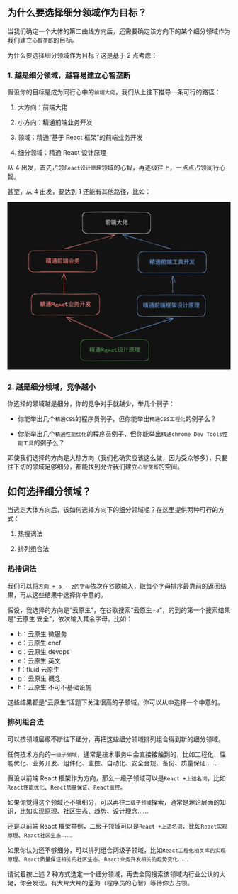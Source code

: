 ## 为什么要选择细分领域作为目标？

当我们确定一个大体的第二曲线方向后，还需要确定该方向下的某个细分领域作为我们建立`心智垄断`的目标。

为什么要选择细分领域作为目标？这是基于 2 点考虑：

### 1. 越是细分领域，越容易建立心智垄断

假设你的目标是成为同行心中的`前端大佬`，我们从上往下推导一条可行的路径：

1. 大方向：前端大佬

2. 小方向：精通前端业务开发

3. 领域：精通“基于 React 框架”的前端业务开发

4. 细分领域：精通 React 设计原理

从 4 出发，首先占领`React设计原理`领域的心智，再逐级往上，一点点占领同行心智。

甚至，从 4 出发，要达到 1 还能有其他路径，比如：

![心智模型层级示例](/imgs/level.png)

### 2. 越是细分领域，竞争越小

你选择的领域越是细分，你的竞争对手就越少，举几个例子：

- 你能举出几个`精通CSS`的程序员例子，但你能举出`精通CSS工程化`的例子么？

- 你能举出几个`精通性能优化`的程序员例子，但你能举出`精通chrome Dev Tools性能工具`的例子么？

即使我们选择的方向是大热方向（我们也确实应该这么做，因为受众够多），只要往下切的领域足够细分，都能找到允许我们建立`心智垄断`的空间。

## 如何选择细分领域？

当选定大体方向后，该如何选择方向下的细分领域呢？在这里提供两种可行的方式：

1. 热搜词法

2. 排列组合法

### 热搜词法

我们可以将`方向 + a - z的字母`依次在谷歌输入，取每个字母排序最靠前的返回结果，再从这些结果中选择你中意的。

假设，我选择的方向是“云原生”，在谷歌搜索“云原生+a”，的到的第一个搜索结果是“云原生 安全”，依次输入其余字母，比如：

- b：云原生 微服务
- c：云原生 cncf
- d：云原生 devops
- e：云原生 英文
- f：fluid 云原生
- g：云原生 概念
- h：云原生 不可不基础设施

这些结果都是“云原生”话题下关注很高的子领域，你可以从中选择一个中意的。

### 排列组合法

可以按领域层级不断往下细分，再把这些细分领域排列组合得到新的细分领域。

任何技术方向的`一级子领域`，通常是技术事务中会直接接触到的，比如工程化、性能优化、业务开发、组件化、监控、自动化、安全合规、备份、质量保证......

假设以前端 React 框架作为方向，那么一级子领域可以是`React +上述名词`，比如`React性能优化`、`React质量保证`、`React监控`。

如果你觉得这个领域还不够细分，可以再往`二级子领域`探索，通常是理论层面的知识，比如实现原理、社区生态、趋势、设计理念......

还是以前端 React 框架举例，二级子领域可以是`React +上述名词`，比如`React实现原理`、`React社区生态`......

如果你认为还不够细分，可以排列组合两级子领域，比如`React工程化相关库的实现原理`、`React质量保证相关的社区生态`、`React业务开发相关的趋势变化`......

请试着按上述 2 种方式选定一个细分领域，再去全网搜索该领域内行业公认的大佬，你会发现，有大片大片的蓝海（程序员的心智）等待你去占领。
